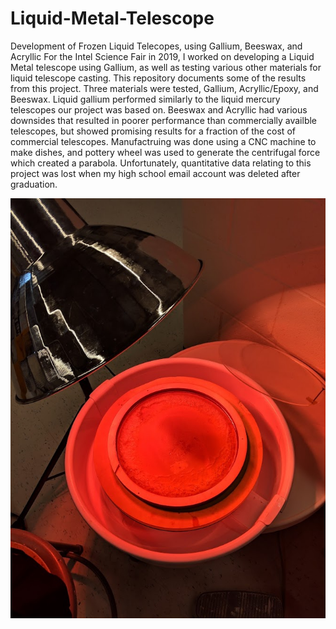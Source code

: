# Liquid-Metal-Telescope
Development of Frozen Liquid Telecopes, using Gallium, Beeswax, and Acryllic
For the Intel Science Fair in 2019, I worked on developing a Liquid Metal telescope using Gallium, as well as testing various other materials for liquid telescope casting. This repository documents some of the results from this project. Three materials were tested, Gallium, Acryllic/Epoxy, and Beeswax. Liquid gallium performed similarly to the liquid mercury telescopes our project was based on. Beeswax and Acryllic had various downsides that resulted in poorer performance than commercially availble telescopes, but showed promising results for a fraction of the cost of commercial telescopes. Manufactruing was done using a CNC machine to make dishes, and pottery wheel was used to generate the centrifugal force which created a parabola. Unfortunately, quantitative data relating to this project was lost when my high school email account was deleted after graduation.

![Liquid Telescope Test](https://github.com/kpiper00/Liquid-Metal-Telescope/blob/main/Liquid%20Telescope%20Design/Acryllic_Telescope_Manufacturing.jpg)



